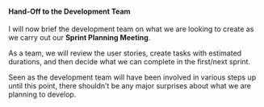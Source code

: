 #### Hand-Off to the Development Team

I will now brief the development team on what we are looking to create as we carry out our **Sprint Planning Meeting**.

As a team, we will review the user stories, create tasks with estimated durations, and then decide what we can complete in the first/next sprint.

Seen as the development team will have been involved in various steps up until this point, there shouldn’t be any major surprises about what we are planning to develop.
